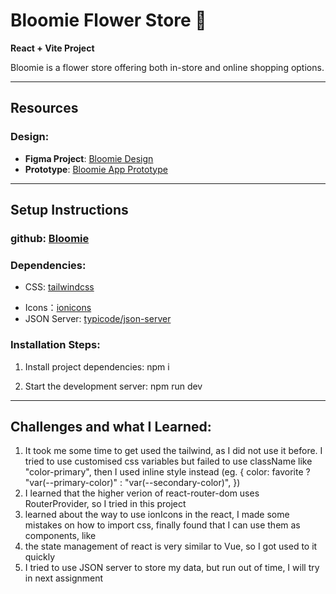 # Bloomie Flower Store 🌸

**React + Vite Project**

Bloomie is a flower store offering both in-store and online shopping options.

---

## Resources

### Design:

- **Figma Project**: [Bloomie Design](https://www.figma.com/design/m24HAz42h3DNXgcbUf4PFJ/Bloomie?node-id=0-1&p=f&t=xv0EKzgGbUqhsPBj-0)
- **Prototype**: [Bloomie App Prototype](https://www.figma.com/proto/m24HAz42h3DNXgcbUf4PFJ/Bloomie?node-id=32-175&node-type=canvas&t=5SbDYwfoUMlI4P4f-0&scaling=min-zoom&content-scaling=fixed&page-id=0%3A1&starting-point-node-id=32%3A128&show-proto-sidebar=1)

---

## Setup Instructions

### github: [Bloomie](https://github.com/blueberryliaojuan/bloomie.git)

### Dependencies:

- CSS: [tailwindcss](https://tailwindcss.com/)
<!-- - classname: [classnames](https://www.npmjs.com/package/classnames) -->
- Icons：[ionicons](https://ionic.io/ionicons)
- JSON Server: [typicode/json-server](https://github.com/typicode/json-server)

### Installation Steps:

1. Install project dependencies: npm i
<!-- 2. Set up the JSON Server:
   npm db -->
2. Start the development server: npm run dev

---

## Challenges and what I Learned:

1. It took me some time to get used the tailwind, as I did not use it before. I tried to use customised css variables but failed to use className like "color-primary", then I used inline style instead
   (eg. {
   color: favorite ? "var(--primary-color)" : "var(--secondary-color)",
   })
2. I learned that the higher verion of react-router-dom uses RouterProvider, so I tried in this project
3. learned about the way to use ionIcons in the react, I made some mistakes on how to import css, finally found that I can use them as components, like <IonIcon icon={heartOutline} className="text-lg" />
4. the state management of react is very similar to Vue, so I got used to it quickly
5. I tried to use JSON server to store my data, but run out of time, I will try in next assignment
